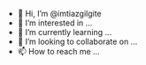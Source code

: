 - 👋 Hi, I’m @imtiazgilgite
- 👀 I’m interested in ...
- 🌱 I’m currently learning ...
- 💞️ I’m looking to collaborate on ...
- 📫 How to reach me ...

<!---
imtiazgilgite/imtiazgilgite is a ✨ special ✨ repository because its `README.md` (this file) appears on your GitHub profile.
You can click the Preview link to take a look at your changes.
--->
